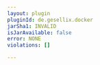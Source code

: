 ```yaml
---
layout: plugin
pluginId: de.gesellix.docker
jarSha1: INVALID
isJarAvailable: false
error: NONE
violations: []

---
```

